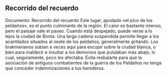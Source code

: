 ## Recorrido del recuerdo
Documento: Recorrido del recuerdo
Este lugar, apodado «el pico de los peldaños», es el punto culminante de la región. El calor es bastante intenso, pero el paisaje vale el paseo. Cuando está despejado, puede verse a lo lejos la ciudad de Bonta.
Una larga cadena suspendida permite llegar a los acantilados situados al oeste de los peldaños, generalmente gritando.
Los brakmarianos subían a veces aquí para escupir sobre la ciudad blanca, o bien para maldecir e insultar a los demonios que pululaban más abajo, lo cual, seguramente, poco les afectaba.
Evita resbalarte para que la asociación de antiguos combatientes de la guerra de los Peldaños no tenga que conceder indemnizaciones a tus herederos.
